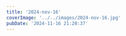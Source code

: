 ```yaml
---
title: '2024-nov-16'
coverImage: '../../images/2024-nov-16.jpg'
pubDate: '2024-11-16 21:20:37'
---
```

